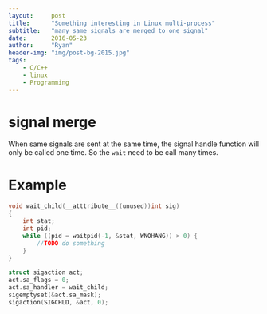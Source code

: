 ```yaml
---
layout:     post
title:      "Something interesting in Linux multi-process"
subtitle:   "many same signals are merged to one signal"
date:       2016-05-23
author:     "Ryan"
header-img: "img/post-bg-2015.jpg"
tags:
    - C/C++
    - linux
    - Programming
---
```


# signal merge

When same signals are sent at the same time, the signal handle function will only be called one time. So the `wait` need to be call many times.

# Example

```c
void wait_child(__atttribute__((unused))int sig)
{
    int stat;
    int pid;
    while ((pid = waitpid(-1, &stat, WNOHANG)) > 0) {
        //TODO do something
    }
}

struct sigaction act;
act.sa_flags = 0;
act.sa_handler = wait_child;
sigemptyset(&act.sa_mask);
sigaction(SIGCHLD, &act, 0);
```
